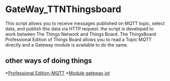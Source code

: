 # GateWay_TTNThingsboard
This script allows you to receive messages published on MQTT topic, 
select data, and publish this data via HTTP request.
the script is developed to work between The Things Network and Things Board. 
The ThingsBoard Professional Edition  of Things Board allows you to read a Topic MQTT directly and a Gateway module 
is available to do the same.
## other ways of doing things 
*[Professional Edition-MQTT](https://thingsboard.io/docs/user-guide/integrations/mqtt/) 
*[Module gateway iot](https://thingsboard.io/docs/iot-gateway/)
